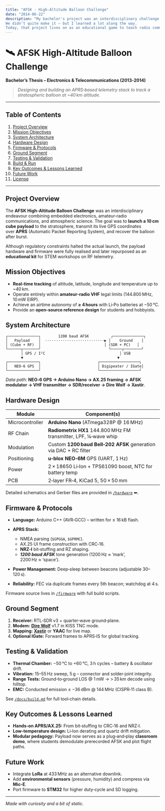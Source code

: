 ```yaml
---
title: "AFSK - High-Altitude Balloon Challenge"
date: "2014-06-22"
description: "My bachelor's project was an interdisciplinary challenge with an ambitious goal: sending a cube to 40,000 meters altitude.
We didn’t quite make it — but I learned a lot along the way.
Today, that project lives on as an educational game to teach radio communication and geostationary coordinates."
---
```


# 🛰️ AFSK High‑Altitude Balloon Challenge

**Bachelor’s Thesis – Electronics & Telecommunications (2013‑2014)**

> *Designing and building an APRS‑based telemetry stack to track a stratospheric balloon at \~40 km altitude.*

---

## Table of Contents

1. [Project Overview](#project-overview)
2. [Mission Objectives](#mission-objectives)
3. [System Architecture](#system-architecture)
4. [Hardware Design](#hardware-design)
5. [Firmware & Protocols](#firmware--protocols)
6. [Ground Segment](#ground-segment)
7. [Testing & Validation](#testing--validation)
8. [Build & Run](#build--run)
9. [Key Outcomes & Lessons Learned](#key-outcomes--lessons-learned)
10. [Future Work](#future-work)
11. [License](#license)

---

## Project Overview

The **AFSK High‑Altitude Balloon Challenge** was an interdisciplinary endeavour combining embedded electronics, amateur‑radio communications, and atmospheric science. The goal was to **launch a 10 cm cube payload** to the stratosphere, transmit its live GPS coordinates over **APRS** (Automatic Packet Reporting System), and recover the balloon after burst.

Although regulatory constraints halted the actual launch, the payload hardware and firmware were fully realised and later repurposed as an **educational kit** for STEM workshops on RF telemetry.

## Mission Objectives

* **Real‑time tracking** of altitude, latitude, longitude and temperature up to \~40 km.
* Operate entirely within **amateur‑radio VHF** legal limits (144.800 MHz, 10 mW EIRP).
* Achieve an airtime autonomy of **≥ 4 hours** with Li‑Po batteries at −50 °C.
* Provide an **open‑source reference design** for students and hobbyists.

## System Architecture

```
┌──────────────┐        1200 baud AFSK          ┌──────────────┐
│   Payload    │  ···························▶ │    Ground    │
│ (Cube + RF)  │                             │ (SDR + PC)   │
└──────┬───────┘                               └─────┬────────┘
       │ GPS / I²C                                  │ USB
       ▼                                           ▼
┌──────────────┐                          ┌──────────────────┐
│   NEO‑6 GPS  │                          │ Digipeater / IGate│
└──────────────┘                          └──────────────────┘
```

*Data path:* **NEO‑6 GPS → Arduino Nano → AX.25 framing → AFSK modulator → VHF transmitter → SDR/receiver → Dire Wolf → Xastir**.

## Hardware Design

| Module          | Component(s)                                                      |
| --------------- | ----------------------------------------------------------------- |
| Microcontroller | **Arduino Nano** (ATmega328P @ 16 MHz)                            |
| RF Chain        | **Radiometrix HX1** 144.800 MHz FM transmitter, LPF, ¼‑wave whip  |
| Modulation      | Custom **1200 baud Bell‑202 AFSK** generation via DAC + RC filter |
| Positioning     | **u‑blox NEO‑6M** GPS (UART, 1 Hz)                                |
| Power           | 2 × 18650 Li‑Ion + TPS61090 boost, NTC for battery temp           |
| PCB             | 2‑layer FR‑4, KiCad 5, 50 × 50 mm                                 |

Detailed schematics and Gerber files are provided in [`/hardware`](hardware/) ⬅︎.

## Firmware & Protocols

* **Language:** Arduino C++ (AVR‑GCC) – written for ≤ 16 kB flash.
* **APRS Stack:**

  * NMEA parsing (`$GPGGA`, `$GPRMC`).
  * AX.25 UI frame construction with CRC‑16.
  * **NRZ‑I** bit‑stuffing and RZ shaping.
  * ***1200 baud AFSK*** tone generation (1200 Hz ≈ ‘mark’, 2200 Hz ≈ ‘space’).
* **Power Management:** Deep‑sleep between beacons (adjustable 30–120 s).
* **Reliability:** FEC via duplicate frames every 5th beacon; watchdog at 4 s.

Firmware source lives in [`/firmware`](firmware/) with full build scripts.

## Ground Segment

1. **Receiver:** RTL‑SDR v3 + quarter‑wave ground‑plane.
2. **Modem:** [**Dire Wolf**](https://github.com/wb2osz/direwolf) v1.7 in KISS TNC mode.
3. **Mapping:** [**Xastir**](https://github.com/Xastir/Xastir) or **YAAC** for live map.
4. **Optional IGate:** Forward frames to APRS‑IS for global tracking.

## Testing & Validation

* **Thermal Chamber:** −50 °C to +60 °C, 3 h cycles – battery & oscillator drift.
* **Vibration:** 15–55 Hz sweep, 5 g – connector and solder‑joint integrity.
* **Range Tests:** Ground‑to‑ground LOS @ 1 mW → > 35 km decode using hilltop.
* **EMC:** Conducted emission ≤ −36 dBm @ 144 MHz (CISPR‑11 class B).


See [`/docs/build.md`](docs/build.md) for full tool‑chain details.

## Key Outcomes & Lessons Learned

* **Hands‑on APRS/AX.25:** From bit‑stuffing to CRC‑16 and NRZ‑I.
* **Low‑temperature design:** Li‑Ion derating and quartz drift mitigation.
* **Modular pedagogy:** Payload now serves as a plug‑and‑play **classroom demo**, where students demodulate prerecorded AFSK and plot flight paths.

## Future Work

* Integrate **LoRa** at 433 MHz as an alternative downlink.
* Add **environmental sensors** (pressure, humidity) and compress via **Mic‑E**.
* Port firmware to **STM32** for higher duty‑cycle and SD logging.


---

*Made with curiosity and a bit of static.*
